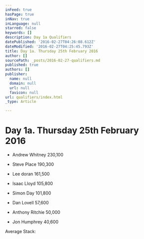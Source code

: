```yaml
---
inFeed: true
hasPage: true
inNav: true
inLanguage: null
starred: false
keywords: []
description: Day 1a Qualifiers
datePublished: '2016-02-27T04:26:08.612Z'
dateModified: '2016-02-27T04:25:45.793Z'
title: Day 1a. Thursday 25th February 2016
author: []
sourcePath: _posts/2016-02-27-qualifiers.md
published: true
authors: []
publisher:
  name: null
  domain: null
  url: null
  favicon: null
url: qualifiers/index.html
_type: Article

---
```

# Day 1a. Thursday 25th February 2016

* Andrew Whitney 230,100

* Steve Place 190,300

* Lee doran 161,500

* Isaac Lloyd 105,800

* Simon Day 101,800

* Dan Lovell 57,600

* Anthony Ritchie 50,000

* Jon Humphrey 40,600

Average Stack: